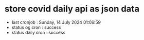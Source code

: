 # store covid daily api as json data

- last cronjob : Sunday, 14 July 2024 01:06:59
- status og cron : success
- status daily cron : success
      
      
